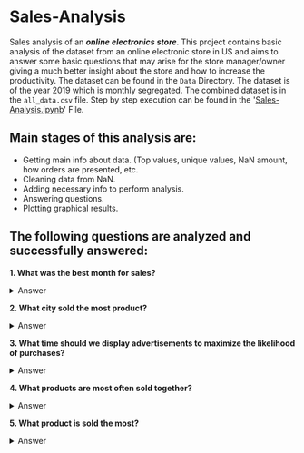# Sales-Analysis

Sales analysis of an ***online electronics store***.   This project contains basic analysis of the dataset from an online electronic store in US and aims to answer some basic questions that may arise for the store manager/owner giving a much better insight about the store and how to increase the productivity. The dataset can be found in the ```Data``` Directory. The dataset is of the year 2019 which is monthly segregated. The combined dataset is in the  ```all_data.csv``` file. Step by step execution can be found in the '[Sales-Analysis.ipynb](https://github.com/smit-sms/Sales-Analysis/blob/main/Sales-Analysis.ipynb)' File.

## Main stages of this analysis are:

- Getting main info about data. (Top values, unique values, NaN amount, how orders are presented, etc.
- Cleaning data from NaN.
- Adding necessary info to perform analysis.
- Answering questions.
- Plotting graphical results.

## The following questions are analyzed and successfully answered:
**1. What was the best month for sales?**
<details><summary>Answer</summary>
	
![1](./Screenshots/1.png)

</details>

**2. What city sold the most product?**
<details><summary>Answer</summary>

![2](./Screenshots/2.png)

</details>

**3. What time should we display advertisements to maximize the likelihood of purchases?**
<details><summary>Answer</summary>

![3](./Screenshots/3.png)

As per the chart, the advertisements should be displayed between 11am to 12pm and between 6pm to 8pm to maximize the likelihood of purchase.

</details>

**4. What products are most often sold together?**
<details><summary>Answer</summary>
	
![4](./Screenshots/4.JPG)

The 2 most common products sold together are iPhone and Lightning Charging Cable.

</details>
	
**5. What product is sold the most?**
<details><summary>Answer</summary>

![5](./Screenshots/5.png)

The AAA Batteries are the most sold product followed by AA Batteries with USB-C and Lightning Charging Cables coming close. Since these items are more cheaper than many other items there is a possibility of this being the reason for most selling of these items.

</details>

